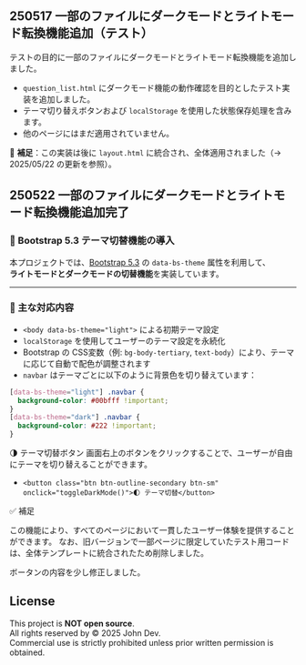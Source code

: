 ## 250517 一部のファイルにダークモードとライトモード転換機能追加（テスト）

テストの目的に一部のファイルにダークモードとライトモード転換機能を追加しました。

- `question_list.html` にダークモード機能の動作確認を目的としたテスト実装を追加しました。
- テーマ切り替えボタンおよび `localStorage` を使用した状態保存処理を含みます。
- 他のページにはまだ適用されていません。

📝 **補足**：この実装は後に `layout.html` に統合され、全体適用されました（→ 2025/05/22 の更新を参照）。



## 250522 一部のファイルにダークモードとライトモード転換機能追加完了

### 🌙 Bootstrap 5.3 テーマ切替機能の導入

本プロジェクトでは、[Bootstrap 5.3](https://getbootstrap.jp/docs/5.3/) の `data-bs-theme` 属性を利用して、  
**ライトモードとダークモードの切替機能**を実装しています。

---

### 🔧 主な対応内容
- `<body data-bs-theme="light">` による初期テーマ設定
- `localStorage` を使用してユーザーのテーマ設定を永続化
- Bootstrap の CSS変数（例: `bg-body-tertiary`, `text-body`）により、テーマに応じて自動で配色が調整されます
- `navbar` はテーマごとに以下のように背景色を切り替えています：


```css
[data-bs-theme="light"] .navbar {
  background-color: #00bfff !important;
}
[data-bs-theme="dark"] .navbar {
  background-color: #222 !important;
}
```

🌗 テーマ切替ボタン
画面右上のボタンをクリックすることで、ユーザーが自由にテーマを切り替えることができます。
- `<button class="btn btn-outline-secondary btn-sm" onclick="toggleDarkMode()">🌓 テーマ切替</button>`

 
✅ 補足

この機能により、すべてのページにおいて一貫したユーザー体験を提供することができます。
なお、旧バージョンで一部ページに限定していたテスト用コードは、全体テンプレートに統合されたため削除しました。

ボータンの内容を少し修正しました。

## License

This project is **NOT open source**.  
All rights reserved by © 2025 John Dev.  
Commercial use is strictly prohibited unless prior written permission is obtained.
